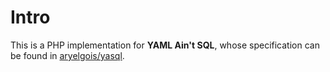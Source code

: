 # Intro

This is a PHP implementation for **YAML Ain't SQL**, whose specification can be
found in [aryelgois/yasql].


[aryelgois/yasql]: https://github.com/aryelgois/yasql
